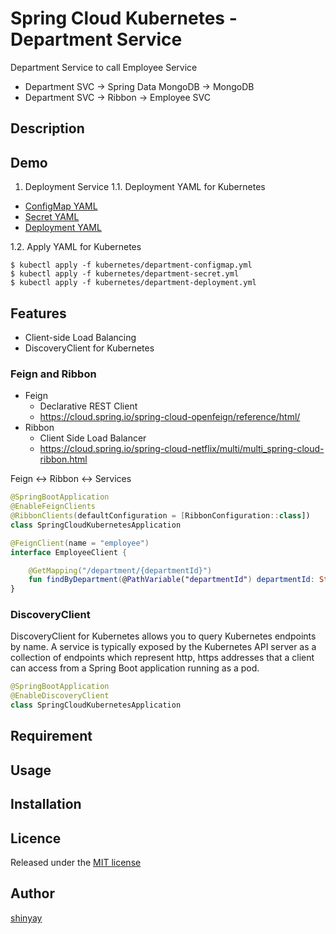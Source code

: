 # Spring Cloud Kubernetes - Department Service

Department Service to call Employee Service
- Department SVC -> Spring Data MongoDB ->  MongoDB
- Department SVC -> Ribbon -> Employee SVC

## Description

## Demo

1. Deployment Service
1.1. Deployment YAML for Kubernetes

- [ConfigMap YAML](kubernetes/department-configmap.yml)
- [Secret YAML](kubernetes/department-secret.yml)
- [Deployment YAML](kubernetes/department-deployment.yml)

1.2. Apply YAML for Kubernetes

```shell script
$ kubectl apply -f kubernetes/department-configmap.yml
$ kubectl apply -f kubernetes/department-secret.yml
$ kubectl apply -f kubernetes/department-deployment.yml
```

## Features

- Client-side Load Balancing
- DiscoveryClient for Kubernetes

### Feign and Ribbon
- Feign
  - Declarative REST Client
  - https://cloud.spring.io/spring-cloud-openfeign/reference/html/
- Ribbon
  - Client Side Load Balancer
  - https://cloud.spring.io/spring-cloud-netflix/multi/multi_spring-cloud-ribbon.html

Feign <-> Ribbon <-> Services

```kotlin
@SpringBootApplication
@EnableFeignClients
@RibbonClients(defaultConfiguration = [RibbonConfiguration::class])
class SpringCloudKubernetesApplication
```

```kotlin
@FeignClient(name = "employee")
interface EmployeeClient {

    @GetMapping("/department/{departmentId}")
    fun findByDepartment(@PathVariable("departmentId") departmentId: String): List<Employee>
}
```

### DiscoveryClient
DiscoveryClient for Kubernetes allows you to query Kubernetes endpoints by name.
A service is typically exposed by the Kubernetes API server as a collection of endpoints which represent http, https addresses that a client can access from a Spring Boot application running as a pod.

```kotlin
@SpringBootApplication
@EnableDiscoveryClient
class SpringCloudKubernetesApplication
```
## Requirement

## Usage

## Installation

## Licence

Released under the [MIT license](https://gist.githubusercontent.com/shinyay/56e54ee4c0e22db8211e05e70a63247e/raw/34c6fdd50d54aa8e23560c296424aeb61599aa71/LICENSE)

## Author

[shinyay](https://github.com/shinyay)
